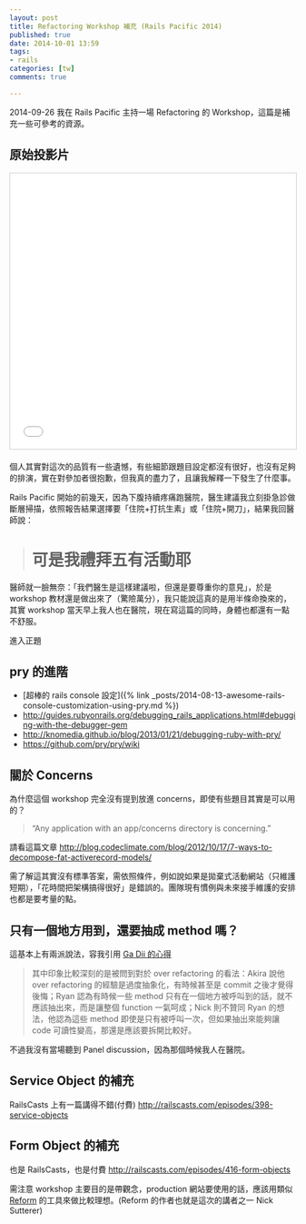 ```yaml
---
layout: post
title: Refactoring Workshop 補充 (Rails Pacific 2014)
published: true
date: 2014-10-01 13:59
tags:
- rails
categories: [tw]
comments: true

---
```

2014-09-26 我在 Rails Pacific 主持一場 Refactoring 的 Workshop，這篇是補充一些可參考的資源。

## 原始投影片

<iframe src="//www.slideshare.net/slideshow/embed_code/39561461" width="595" height="485" frameborder="0" marginwidth="0" marginheight="0" scrolling="no" style="border:1px solid #CCC; border-width:1px; margin-bottom:5px; max-width: 100%;" allowfullscreen> </iframe>

個人其實對這次的品質有一些遺憾，有些細節跟題目設定都沒有很好，也沒有足夠的排演，實在對參加者很抱歉，但我真的盡力了，且讓我解釋一下發生了什麼事。

Rails Pacific 開始的前幾天，因為下腹持續疼痛跑醫院，醫生建議我立刻掛急診做斷層掃描，依照報告結果選擇要「住院+打抗生素」或「住院+開刀」，結果我回醫師說：

> # 可是我禮拜五有活動耶

醫師就一臉無奈：「我們醫生是這樣建議啦，但還是要尊重你的意見」，於是 workshop 教材還是做出來了（驚險萬分），我只能說這真的是用半條命換來的，其實 workshop 當天早上我人也在醫院，現在寫這篇的同時，身體也都還有一點不舒服。

進入正題

## pry 的進階

* [超棒的 rails console 設定]({% link _posts/2014-08-13-awesome-rails-console-customization-using-pry.md %})
* <http://guides.rubyonrails.org/debugging_rails_applications.html#debugging-with-the-debugger-gem>
* <http://knomedia.github.io/blog/2013/01/21/debugging-ruby-with-pry/>
* <https://github.com/pry/pry/wiki>

## 關於 Concerns

為什麼這個 workshop 完全沒有提到放進 concerns，即使有些題目其實是可以用的？

> “Any application with an app/concerns directory is concerning.”

請看這篇文章 http://blog.codeclimate.com/blog/2012/10/17/7-ways-to-decompose-fat-activerecord-models/

需了解這其實沒有標準答案，需依照條件，例如說如果是拋棄式活動網站（只維護短期），「花時間把架構搞得很好」是錯誤的。團隊現有慣例與未來接手維護的安排也都是要考量的點。

## 只有一個地方用到，還要抽成 method 嗎？

這基本上有兩派說法，容我引用 [Ga Dii 的心得](http://tech.gadii.net/blog/2014/09/28/rails-pacific-2014/)

> 其中印象比較深刻的是被問到對於 over refactoring 的看法：Akira 說他 over refactoring 的經驗是過度抽象化，有時候甚至是 commit 之後才覺得後悔；Ryan 認為有時候一些 method 只有在一個地方被呼叫到的話，就不應該抽出來，而是讓整個 function 一氣呵成；Nick 則不贊同 Ryan 的想法，他認為這些 method 即使是只有被呼叫一次，但如果抽出來能夠讓 code 可讀性變高，那還是應該要拆開比較好。

不過我沒有當場聽到 Panel discussion，因為那個時候我人在醫院。

## Service Object 的補充

RailsCasts 上有一篇講得不錯(付費) <http://railscasts.com/episodes/398-service-objects>

## Form Object 的補充

也是 RailsCasts，也是付費 <http://railscasts.com/episodes/416-form-objects>

需注意 workshop 主要目的是帶觀念，production 網站要使用的話，應該用類似 [Reform](https://github.com/apotonick/reform) 的工具來做比較理想。(Reform 的作者也就是這次的講者之一 Nick Sutterer)
